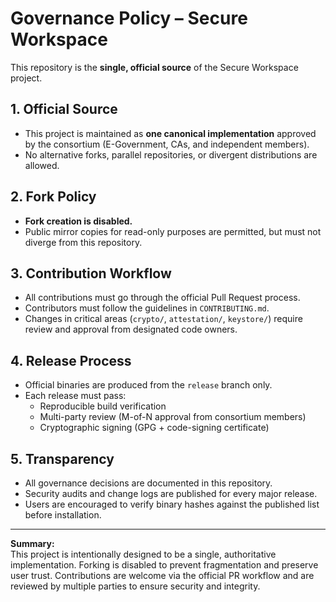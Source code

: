 # Governance Policy – Secure Workspace

This repository is the **single, official source** of the Secure Workspace project.

## 1. Official Source
- This project is maintained as **one canonical implementation** approved by the consortium (E-Government, CAs, and independent members).
- No alternative forks, parallel repositories, or divergent distributions are allowed.

## 2. Fork Policy
- **Fork creation is disabled.**
- Public mirror copies for read-only purposes are permitted, but must not diverge from this repository.

## 3. Contribution Workflow
- All contributions must go through the official Pull Request process.
- Contributors must follow the guidelines in `CONTRIBUTING.md`.
- Changes in critical areas (`crypto/`, `attestation/`, `keystore/`) require review and approval from designated code owners.

## 4. Release Process
- Official binaries are produced from the `release` branch only.
- Each release must pass:
  - Reproducible build verification
  - Multi-party review (M-of-N approval from consortium members)
  - Cryptographic signing (GPG + code-signing certificate)

## 5. Transparency
- All governance decisions are documented in this repository.
- Security audits and change logs are published for every major release.
- Users are encouraged to verify binary hashes against the published list before installation.

---

**Summary:**  
This project is intentionally designed to be a single, authoritative implementation. Forking is disabled to prevent fragmentation and preserve user trust. Contributions are welcome via the official PR workflow and are reviewed by multiple parties to ensure security and integrity.
